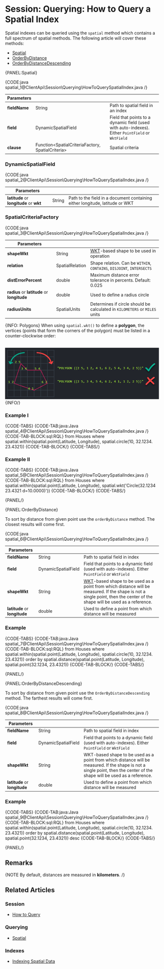 # Session: Querying: How to Query a Spatial Index

Spatial indexes can be queried using the `spatial` method which contains a full spectrum of spatial methods. The following article will cover these methods:

- [Spatial](../../../client-api/session/querying/how-to-query-a-spatial-index#spatial)
- [OrderByDistance](../../../client-api/session/querying/how-to-query-a-spatial-index#orderbydistance)
- [OrderByDistanceDescending](../../../client-api/session/querying/how-to-query-a-spatial-index#orderbydistancedescending)

{PANEL:Spatial}

{CODE:java spatial_1@ClientApi\Session\Querying\HowToQuerySpatialIndex.java /}

| Parameters | | |
| ------------- | ------------- | ----- |
| **fieldName** | String | Path to spatial field in an index |
| **field** | DynamicSpatialField  | Field that points to a dynamic field (used with auto-indexes). Either `PointField` or `WktField` |
| **clause** | Function<SpatialCriteriaFactory, SpatialCriteria> | Spatial criteria |

### DynamicSpatialField  

{CODE:java spatial_2@ClientApi\Session\Querying\HowToQuerySpatialIndex.java /}

| Parameters | | |
| ------------- | ------------- | ----- |
| **latitude** or **longitude** or **wkt** | String | Path to the field in a document containing either longitude, latitude or WKT |

### SpatialCriteriaFactory

{CODE:java spatial_3@ClientApi\Session\Querying\HowToQuerySpatialIndex.java /}

| Parameters | | |
| ------------- | ------------- | ----- |
| **shapeWkt** | String | [WKT](https://en.wikipedia.org/wiki/Well-known_text_representation_of_geometry)-based shape to be used in operation |
| **relation** | SpatialRelation | Shape relation. Can be `WITHIN`, `CONTAINS`, `DISJOINT`, `INTERSECTS` |
| **distErrorPercent** | double | Maximum distance error tolerance in percents. Default: 0.025 |
| **radius** or **latitude** or **longitude** | double | Used to define a radius circle |
| **radiusUnits** | SpatialUnits | Determines if circle should be calculated in `KILOMETERS` or `MILES` units |

{INFO: Polygons}
When using `spatial.wkt()` to define a **polygon**, the vertices (points that form the corners of the polygon) must be listed 
in a counter-clockwise order:  
<br/>

![NoSQL DB - Query a Spatial Index](images/spatial_1.png "NoSQL DB - Query a Spatial Index")
{INFO/}

### Example I

{CODE-TABS}
{CODE-TAB:java:Java spatial_4@ClientApi\Session\Querying\HowToQuerySpatialIndex.java /}
{CODE-TAB-BLOCK:sql:RQL}
from Houses
where spatial.within(spatial.point(Latitude, Longitude), spatial.circle(10, 32.1234. 23.4321))
{CODE-TAB-BLOCK/}
{CODE-TABS/}

### Example II

{CODE-TABS}
{CODE-TAB:java:Java spatial_5@ClientApi\Session\Querying\HowToQuerySpatialIndex.java /}
{CODE-TAB-BLOCK:sql:RQL}
from Houses
where spatial.within(spatial.point(Latitude, Longitude), spatial.wkt('Circle(32.1234 23.4321 d=10.0000)'))
{CODE-TAB-BLOCK/}
{CODE-TABS/}

{PANEL/}

{PANEL:OrderByDistance}

To sort by distance from given point use the `orderByDistance` method. The closest results will come first.

{CODE:java spatial_6@ClientApi\Session\Querying\HowToQuerySpatialIndex.java /}

| Parameters | | |
| ------------- | ------------- | ----- |
| **fieldName** | String | Path to spatial field in index |
| **field** | DynamicSpatialField | Field that points to a dynamic field (used with auto-indexes). Either `PointField` or `WktField` |
| **shapeWkt** | String | [WKT](https://en.wikipedia.org/wiki/Well-known_text_representation_of_geometry)-based shape to be used as a point from which distance will be measured. If the shape is not a single point, then the center of the shape will be used as a reference. |
| **latitude** or **longitude** | double | Used to define a point from which distance will be measured |

### Example

{CODE-TABS}
{CODE-TAB:java:Java spatial_7@ClientApi\Session\Querying\HowToQuerySpatialIndex.java /}
{CODE-TAB-BLOCK:sql:RQL}
from Houses
where spatial.within(spatial.point(Latitude, Longitude), spatial.circle(10, 32.1234. 23.4321))
order by spatial.distance(spatial.point(Latitude, Longitude), spatial.point(32.1234, 23.4321))
{CODE-TAB-BLOCK/}
{CODE-TABS/}

{PANEL/}

{PANEL:OrderByDistanceDescending}

To sort by distance from given point use the `OrderByDistanceDescending` method. The farthest results will come first.

{CODE:java spatial_8@ClientApi\Session\Querying\HowToQuerySpatialIndex.java /}

| Parameters | | |
| ------------- | ------------- | ----- |
| **fieldName** | String | Path to spatial field in index |
| **field** | DynamicSpatialField | Field that points to a dynamic field (used with auto-indexes). Either `PointField` or `WktField` |
| **shapeWkt** | String | WKT-based shape to be used as a point from which distance will be measured. If the shape is not a single point, then the center of the shape will be used as a reference. |
| **latitude** or **longitude** | double | Used to define a point from which distance will be measured |

### Example

{CODE-TABS}
{CODE-TAB:java:Java spatial_9@ClientApi\Session\Querying\HowToQuerySpatialIndex.java /}
{CODE-TAB-BLOCK:sql:RQL}
from Houses
where spatial.within(spatial.point(Latitude, Longitude), spatial.circle(10, 32.1234. 23.4321))
order by spatial.distance(spatial.point(Latitude, Longitude), spatial.point(32.1234, 23.4321)) desc
{CODE-TAB-BLOCK/}
{CODE-TABS/}

{PANEL/}

## Remarks

{NOTE By default, distances are measured in **kilometers**. /}

## Related Articles

### Session

- [How to Query](../../../client-api/session/querying/how-to-query)

### Querying

- [Spatial](../../../indexes/querying/spatial)

### Indexes

- [Indexing Spatial Data](../../../indexes/indexing-spatial-data) 
